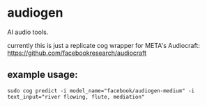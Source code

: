 # audiogen
AI audio tools.

currently this is just a replicate cog wrapper for META's Audiocraft:
https://github.com/facebookresearch/audiocraft

## example usage:
`sudo cog predict -i model_name="facebook/audiogen-medium" -i text_input="river flowing, flute, mediation"`
